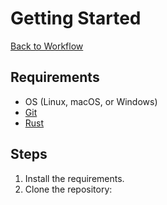 # Getting Started

[Back to Workflow](index.md)

## Requirements

- OS (Linux, macOS, or Windows)
- [Git](https://git-scm.com/downloads)
- [Rust](https://www.rust-lang.org/tools/install)

## Steps

1. Install the requirements.
2. Clone the repository:

